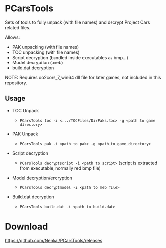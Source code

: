 # PCarsTools

Sets of tools to fully unpack (with file names) and decrypt Project Cars related files.

Allows:
- PAK unpacking (with file names)
- TOC unpacking (with file names)
- Script decryption (bundled inside executables as bmp...)
- Model decryption (.meb)
- build.dat decryption

NOTE: Requires oo2core_7_win64 dll file for later games, not included in this repository.

## Usage

* TOC Unpack
  * `PCarsTools toc -i <.../TOCFiles/DirPaks.toc> -g <path to game directory>`
  
* PAK Unpack
  * `PCarsTools pak -i <path to pak> -g <path_to_game_directory>`
  
* Script decryption
  * `PCarsTools decryptscript -i <path to script>` (script is extracted from executable, normally red bmp file)
  
* Model decryption/encryption
  * `PCarsTools decryptmodel -i <path to meb file>`
  
* Build.dat decryption
  * `PCarsTools build-dat -i <path to build.dat>`
  
# Download
https://github.com/Nenkai/PCarsTools/releases

